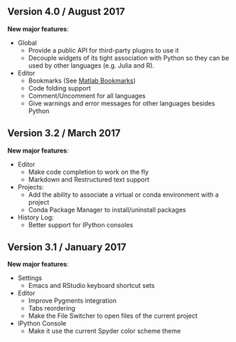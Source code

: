 ## Version 4.0 / August 2017

**New major features**:
* Global 
  - Provide a public API for third-party plugins to use it
  - Decouple widgets of its tight association with Python so they can be
    used by other languages (e.g. Julia and R).
* Editor
  - Bookmarks (See [Matlab Bookmarks](http://blogs.mathworks.com/community//2007/06/15/scroll-less-with-editor-bookmarks/))
  - Code folding support
  - Comment/Uncomment for all languages
  - Give warnings and error messages for other languages besides Python

## Version 3.2 / March 2017

**New major features**:
* Editor
    - Make code completion to work on the fly
    - Markdown and Restructured text support
* Projects:
    - Add the ability to associate a virtual or conda environment with a project
    - Conda Package Manager to install/uninstall packages
* History Log:
    - Better support for IPython consoles

## Version 3.1 / January 2017

**New major features**:
* Settings
    - Emacs and RStudio keyboard shortcut sets
* Editor
    - Improve Pygments integration
    - Tabs reordering
    - Make the File Switcher to open files of the current project
* IPython Console
    - Make it use the current Spyder color scheme theme